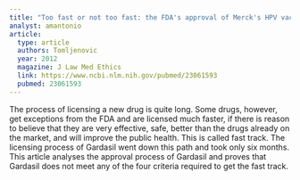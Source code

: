 ```yaml
---
title: "Too fast or not too fast: the FDA's approval of Merck's HPV vaccine Gardasil"
analyst: amantonio
article:
  type: article
  authors: Tomljenovic
  year: 2012
  magazine: J Law Med Ethics
  link: https://www.ncbi.nlm.nih.gov/pubmed/23061593
  pubmed: 23061593
---
```


The process of licensing a new drug is quite long. Some drugs, however, get exceptions from the FDA and are licensed much faster, if there is reason to believe that they are very effective, safe, better than the drugs already on the market, and will improve the public health. This is called fast track. The licensing process of Gardasil went down this path and took only six months.
This article analyses the approval process of Gardasil and proves that Gardasil does not meet any of the four criteria required to get the fast track.
